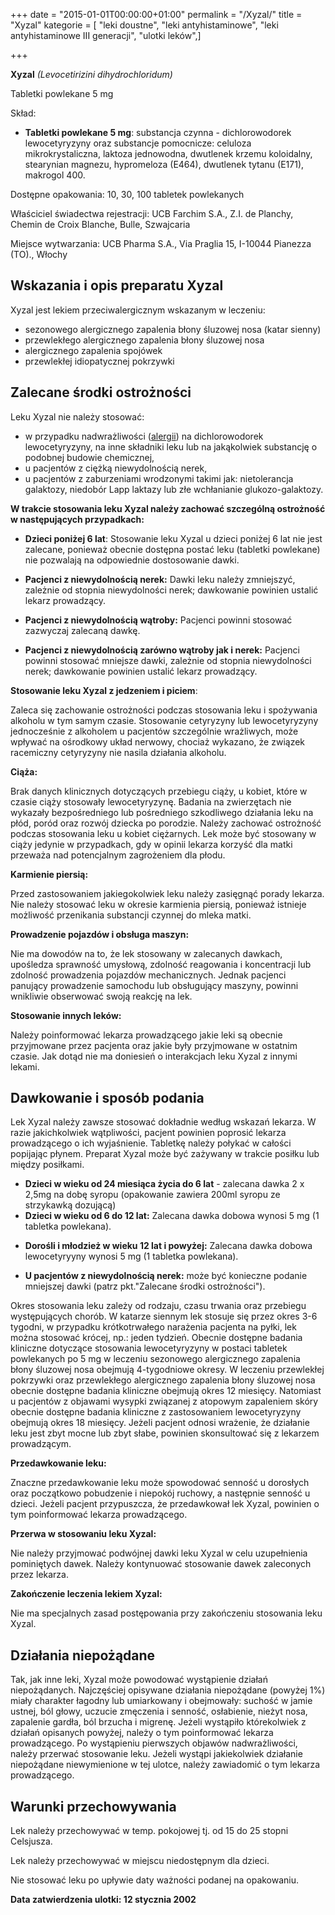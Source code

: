 +++
date = "2015-01-01T00:00:00+01:00"
permalink = "/Xyzal/"
title = "Xyzal"
kategorie = [ "leki doustne", "leki antyhistaminowe", "leki antyhistaminowe III generacji", "ulotki leków",]

+++

**Xyzal**
*(Levocetirizini dihydrochloridum)*

Tabletki powlekane 5 mg

Skład:

-   **Tabletki powlekane 5 mg**: substancja czynna - dichlorowodorek lewocetyryzyny oraz substancje pomocnicze: celuloza mikrokrystaliczna, laktoza jednowodna, dwutlenek krzemu koloidalny, stearynian magnezu, hypromeloza (E464), dwutlenek tytanu (E171), makrogol 400.

Dostępne opakowania: 10, 30, 100 tabletek powlekanych

Właściciel świadectwa rejestracji: UCB Farchim S.A., Z.I. de Planchy, Chemin de Croix Blanche, Bulle, Szwajcaria

Miejsce wytwarzania: UCB Pharma S.A., Via Praglia 15, I-10044 Pianezza (TO)., Włochy

Wskazania i opis preparatu Xyzal
--------------------------------

Xyzal jest lekiem przeciwalergicznym wskazanym w leczeniu:

-   sezonowego alergicznego zapalenia błony śluzowej nosa (katar sienny)
-   przewlekłego alergicznego zapalenia błony śluzowej nosa
-   alergicznego zapalenia spojówek
-   przewlekłej idiopatycznej pokrzywki

Zalecane środki ostrożności
---------------------------

Leku Xyzal nie należy stosować:

-   w przypadku nadwrażliwości ([alergii](/atopedia/alergia "wikilink")) na dichlorowodorek lewocetyryzyny, na inne składniki leku lub na jakąkolwiek substancję o podobnej budowie chemicznej,
-   u pacjentów z ciężką niewydolnością nerek,
-   u pacjentów z zaburzeniami wrodzonymi takimi jak: nietolerancja galaktozy, niedobór Lapp laktazy lub złe wchłanianie glukozo-galaktozy.

**W trakcie stosowania leku Xyzal należy zachować szczególną ostrożność w następujących przypadkach:**

-   **Dzieci poniżej 6 lat**: Stosowanie leku Xyzal u dzieci poniżej 6 lat nie jest zalecane, ponieważ obecnie dostępna postać leku (tabletki powlekane) nie pozwalają na odpowiednie dostosowanie dawki.

<!-- -->

-   **Pacjenci z niewydolnością nerek:** Dawki leku należy zmniejszyć, zależnie od stopnia niewydolności nerek; dawkowanie powinien ustalić lekarz prowadzący.

<!-- -->

-   **Pacjenci z niewydolnością wątroby:** Pacjenci powinni stosować zazwyczaj zalecaną dawkę.

<!-- -->

-   **Pacjenci z niewydolnością zarówno wątroby jak i nerek:** Pacjenci powinni stosować mniejsze dawki, zależnie od stopnia niewydolności nerek; dawkowanie powinien ustalić lekarz prowadzący.

**Stosowanie leku Xyzal z jedzeniem i piciem**:

Zaleca się zachowanie ostrożności podczas stosowania leku i spożywania alkoholu w tym samym czasie. Stosowanie cetyryzyny lub lewocetyryzyny jednocześnie z alkoholem u pacjentów szczególnie wrażliwych, może wpływać na ośrodkowy układ nerwowy, chociaż wykazano, że związek racemiczny cetyryzyny nie nasila działania alkoholu.

**Ciąża:**

Brak danych klinicznych dotyczących przebiegu ciąży, u kobiet, które w czasie ciąży stosowały lewocetyryzynę. Badania na zwierzętach nie wykazały bezpośredniego lub pośredniego szkodliwego działania leku na płód, poród oraz rozwój dziecka po porodzie. Należy zachować ostrożność podczas stosowania leku u kobiet ciężarnych. Lek może być stosowany w ciąży jedynie w przypadkach, gdy w opinii lekarza korzyść dla matki przeważa nad potencjalnym zagrożeniem dla płodu.

**Karmienie piersią:**

Przed zastosowaniem jakiegokolwiek leku należy zasięgnąć porady lekarza. Nie należy stosować leku w okresie karmienia piersią, ponieważ istnieje możliwość przenikania substancji czynnej do mleka matki.

**Prowadzenie pojazdów i obsługa maszyn:**

Nie ma dowodów na to, że lek stosowany w zalecanych dawkach, upośledza sprawność umysłową, zdolność reagowania i koncentracji lub zdolność prowadzenia pojazdów mechanicznych. Jednak pacjenci panujący prowadzenie samochodu lub obsługujący maszyny, powinni wnikliwie obserwować swoją reakcję na lek.

**Stosowanie innych leków:**

Należy poinformować lekarza prowadzącego jakie leki są obecnie przyjmowane przez pacjenta oraz jakie były przyjmowane w ostatnim czasie. Jak dotąd nie ma doniesień o interakcjach leku Xyzal z innymi lekami.

Dawkowanie i sposób podania
---------------------------

Lek Xyzal należy zawsze stosować dokładnie według wskazań lekarza. W razie jakichkolwiek wątpliwości, pacjent powinien poprosić lekarza prowadzącego o ich wyjaśnienie. Tabletkę należy połykać w całości popijając płynem. Preparat Xyzal może być zażywany w trakcie posiłku lub między posiłkami.

-   **Dzieci w wieku od 24 miesiąca życia do 6 lat** - zalecana dawka 2 x 2,5mg na dobę syropu (opakowanie zawiera 200ml syropu ze strzykawką dozującą)
-   **Dzieci w wieku od 6 do 12 lat:** Zalecana dawka dobowa wynosi 5 mg (1 tabletka powlekana).

<!-- -->

-   **Dorośli i młodzież w wieku 12 lat i powyżej:** Zalecana dawka dobowa lewocetyryyny wynosi 5 mg (1 tabletka powlekana).

<!-- -->

-   **U pacjentów z niewydolnością nerek:** może być konieczne podanie mniejszej dawki (patrz pkt."Zalecane środki ostrożności").

Okres stosowania leku zależy od rodzaju, czasu trwania oraz przebiegu występujących chorób. W katarze siennym lek stosuje się przez okres 3-6 tygodni, w przypadku krótkotrwałego narażenia pacjenta na pyłki, lek można stosować krócej, np.: jeden tydzień. Obecnie dostępne badania kliniczne dotyczące stosowania lewocetyryzyny w postaci tabletek powlekanych po 5 mg w leczeniu sezonowego alergicznego zapalenia błony śluzowej nosa obejmują 4-tygodniowe okresy. W leczeniu przewlekłej pokrzywki oraz przewlekłego alergicznego zapalenia błony śluzowej nosa obecnie dostępne badania kliniczne obejmują okres 12 miesięcy. Natomiast u pacjentów z objawami wysypki związanej z atopowym zapaleniem skóry obecnie dostępne badania kliniczne z zastosowaniem lewocetyryzyny obejmują okres 18 miesięcy. Jeżeli pacjent odnosi wrażenie, że działanie leku jest zbyt mocne lub zbyt słabe, powinien skonsultować się z lekarzem prowadzącym.

**Przedawkowanie leku:**

Znaczne przedawkowanie leku może spowodować senność u dorosłych oraz początkowo pobudzenie i niepokój ruchowy, a następnie senność u dzieci. Jeżeli pacjent przypuszcza, że przedawkował lek Xyzal, powinien o tym poinformować lekarza prowadzącego.

**Przerwa w stosowaniu leku Xyzal:**

Nie należy przyjmować podwójnej dawki leku Xyzal w celu uzupełnienia pominiętych dawek. Należy kontynuować stosowanie dawek zaleconych przez lekarza.

**Zakończenie leczenia lekiem Xyzal:**

Nie ma specjalnych zasad postępowania przy zakończeniu stosowania leku Xyzal.

Działania niepożądane
---------------------

Tak, jak inne leki, Xyzal może powodować wystąpienie działań niepożądanych. Najczęściej opisywane działania niepożądane (powyżej 1%) miały charakter łagodny lub umiarkowany i obejmowały: suchość w jamie ustnej, ból głowy, uczucie zmęczenia i senność, osłabienie, nieżyt nosa, zapalenie gardła, ból brzucha i migrenę. Jeżeli wystąpiło którekolwiek z działań opisanych powyżej, należy o tym poinformować lekarza prowadzącego. Po wystąpieniu pierwszych objawów nadwrażliwości, należy przerwać stosowanie leku. Jeżeli wystąpi jakiekolwiek działanie niepożądane niewymienione w tej ulotce, należy zawiadomić o tym lekarza prowadzącego.

Warunki przechowywania
----------------------

Lek należy przechowywać w temp. pokojowej tj. od 15 do 25 stopni Celsjusza.

Lek należy przechowywać w miejscu niedostępnym dla dzieci.

Nie stosować leku po upływie daty ważności podanej na opakowaniu.

**Data zatwierdzenia ulotki: 12 stycznia 2002**
